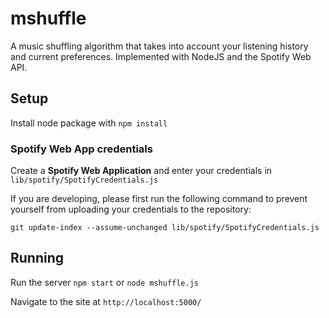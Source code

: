 # mshuffle
A music shuffling algorithm that takes into account your listening history and current preferences.
Implemented with NodeJS and the Spotify Web API.

## Setup

Install node package with `npm install`

### Spotify Web App credentials

Create a __Spotify Web Application__ and enter your credentials in `lib/spotify/SpotifyCredentials.js`

If you are developing, please first run the following command to prevent yourself from uploading your credentials to the repository:

```
git update-index --assume-unchanged lib/spotify/SpotifyCredentials.js
```

## Running

Run the server `npm start` or `node mshuffle.js`

Navigate to the site at `http://localhost:5000/`